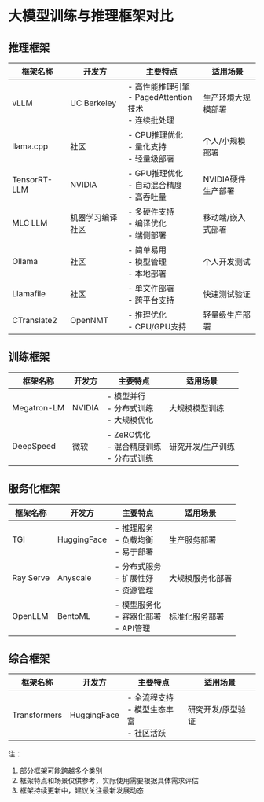 # 大模型训练与推理框架对比

## 推理框架

| 框架名称 | 开发方 | 主要特点 | 适用场景 |
|---------|--------|----------|-----------|
| vLLM | UC Berkeley | - 高性能推理引擎<br>- PagedAttention技术<br>- 连续批处理 | 生产环境大规模部署 |
| llama.cpp | 社区 | - CPU推理优化<br>- 量化支持<br>- 轻量级部署 | 个人/小规模部署 |
| TensorRT-LLM | NVIDIA | - GPU推理优化<br>- 自动混合精度<br>- 高吞吐量 | NVIDIA硬件生产部署 |
| MLC LLM | 机器学习编译社区 | - 多硬件支持<br>- 编译优化<br>- 端侧部署 | 移动端/嵌入式部署 |
| Ollama | 社区 | - 简单易用<br>- 模型管理<br>- 本地部署 | 个人开发测试 |
| Llamafile | 社区 | - 单文件部署<br>- 跨平台支持 | 快速测试验证 |
| CTranslate2 | OpenNMT | - 推理优化<br>- CPU/GPU支持 | 轻量级生产部署 |

## 训练框架

| 框架名称 | 开发方 | 主要特点 | 适用场景 |
|---------|--------|----------|-----------|
| Megatron-LM | NVIDIA | - 模型并行<br>- 分布式训练<br>- 大规模优化 | 大规模模型训练 |
| DeepSpeed | 微软 | - ZeRO优化<br>- 混合精度训练<br>- 分布式训练 | 研究开发/生产训练 |

## 服务化框架

| 框架名称 | 开发方 | 主要特点 | 适用场景 |
|---------|--------|----------|-----------|
| TGI | HuggingFace | - 推理服务<br>- 负载均衡<br>- 易于部署 | 生产服务部署 |
| Ray Serve | Anyscale | - 分布式服务<br>- 扩展性好<br>- 资源管理 | 大规模服务化部署 |
| OpenLLM | BentoML | - 模型服务化<br>- 容器化部署<br>- API管理 | 标准化服务部署 |

## 综合框架

| 框架名称 | 开发方 | 主要特点 | 适用场景 |
|---------|--------|----------|-----------|
| Transformers | HuggingFace | - 全流程支持<br>- 模型生态丰富<br>- 社区活跃 | 研究开发/原型验证 |

注：
1. 部分框架可能跨越多个类别
2. 框架特点和场景仅供参考，实际使用需要根据具体需求评估
3. 框架持续更新中，建议关注最新发展动态

<script src="https://giscus.app/client.js"
        data-repo="InuyashaYang/AIDIY"
        data-repo-id="R_kgDOM1VVTQ"
        data-category="Announcements"
        data-category-id="DIC_kwDOM1VVTc4Ckls_"
        data-mapping="pathname"
        data-strict="0"
        data-reactions-enabled="1"
        data-emit-metadata="0"
        data-input-position="bottom"
        data-theme="preferred_color_scheme"
        data-lang="zh-CN"
        crossorigin="anonymous"
        async>
</script>
